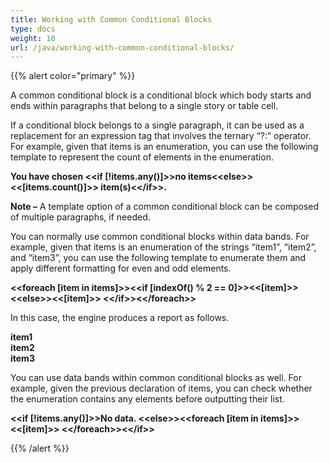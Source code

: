 ```yaml
---
title: Working with Common Conditional Blocks
type: docs
weight: 10
url: /java/working-with-common-conditional-blocks/
---
```


{{% alert color="primary" %}} 

A common conditional block is a conditional block which body starts and ends within paragraphs that belong to a single story or table cell.

If a conditional block belongs to a single paragraph, it can be used as a replacement for an expression tag that involves the ternary “?:” operator. For example, given that items is an enumeration, you can use the following template to represent the count of elements in the enumeration.

**You have chosen &lt;&lt;if [!items.any()]&gt;&gt;no items&lt;&lt;else&gt;&gt;&lt;&lt;[items.count()]&gt;&gt; item(s)&lt;&lt;/if&gt;&gt;.**

**Note –** A template option of a common conditional block can be composed of multiple paragraphs, if needed.

You can normally use common conditional blocks within data bands. For example, given that items is an enumeration of the strings “item1”, “item2”, and “item3”, you can use the following template to enumerate them and apply different formatting for even and odd elements.

**&lt;&lt;foreach [item in items]&gt;&gt;&lt;&lt;if [indexOf() % 2 == 0]&gt;&gt;&lt;&lt;[item]&gt;&gt;
&lt;&lt;else&gt;&gt;&lt;&lt;[item]&gt;&gt;
&lt;&lt;/if&gt;&gt;&lt;&lt;/foreach&gt;&gt;**

In this case, the engine produces a report as follows.

**item1<br>
item2<br>
item3** 

You can use data bands within common conditional blocks as well. For example, given the previous declaration of items, you can check whether the enumeration contains any elements before outputting their list.

**&lt;&lt;if [!items.any()]&gt;&gt;No data.
&lt;&lt;else&gt;&gt;&lt;&lt;foreach [item in items]&gt;&gt;&lt;&lt;[item]&gt;&gt;
&lt;&lt;/foreach&gt;&gt;&lt;&lt;/if&gt;&gt;**

{{% /alert %}}
